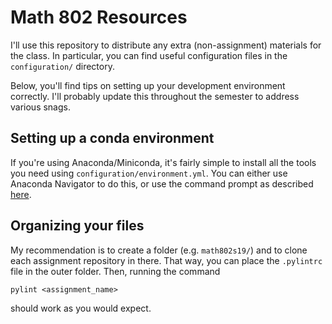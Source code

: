 # Math 802 Resources

I'll use this repository to distribute any extra (non-assignment) materials for the class.  In particular, you can find useful configuration files in the ``configuration/`` directory.

Below, you'll find tips on setting up your development environment correctly.  I'll probably update this throughout the semester to address various snags.

## Setting up a conda environment

If you're using Anaconda/Miniconda, it's fairly simple to install all the tools you need using ``configuration/environment.yml``.  You can either use Anaconda Navigator to do this, or use the command prompt as described [here](https://conda.io/docs/user-guide/tasks/manage-environments.html#creating-an-environment-from-an-environment-yml-file).

## Organizing your files

My recommendation is to create a folder (e.g. ``math802s19/``) and to clone each assignment repository in there.  That way, you can place the ``.pylintrc`` file in the outer folder.  Then, running the command

    pylint <assignment_name>

should work as you would expect.